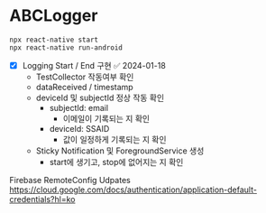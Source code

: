 # ABCLogger

```
npx react-native start
npx react-native run-android
```

- [x] Logging Start / End 구현 ✅ 2024-01-18
    - TestCollector 작동여부 확인
    - dataReceived / timestamp
    - deviceId 및 subjectId 정상 작동 확인
        - subjectId: email
            - 이메일이 기록되는 지 확인
        - deviceId: SSAID 
            - 값이 일정하게 기록되는 지 확인
    - Sticky Notification 및 ForegroundService 생성
        - start에 생기고, stop에 없어지는 지 확인


Firebase RemoteConfig Udpates
https://cloud.google.com/docs/authentication/application-default-credentials?hl=ko